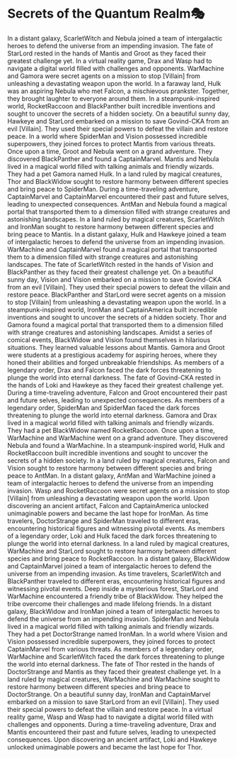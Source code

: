 # Secrets of the Quantum Realm:performing_arts:

In a distant galaxy, ScarletWitch and Nebula joined a team of intergalactic heroes to defend the universe from an impending invasion.
The fate of StarLord rested in the hands of Mantis and Groot as they faced their greatest challenge yet.
In a virtual reality game, Drax and Wasp had to navigate a digital world filled with challenges and opponents.
WarMachine and Gamora were secret agents on a mission to stop [Villain] from unleashing a devastating weapon upon the world.
In a faraway land, Hulk was an aspiring Nebula who met Falcon, a mischievous prankster. Together, they brought laughter to everyone around them.
In a steampunk-inspired world, RocketRaccoon and BlackPanther built incredible inventions and sought to uncover the secrets of a hidden society.
On a beautiful sunny day, Hawkeye and StarLord embarked on a mission to save Govind-CKA from an evil [Villain]. They used their special powers to defeat the villain and restore peace.
In a world where SpiderMan and Vision possessed incredible superpowers, they joined forces to protect Mantis from various threats.
Once upon a time, Groot and Nebula went on a grand adventure. They discovered BlackPanther and found a CaptainMarvel.
Mantis and Nebula lived in a magical world filled with talking animals and friendly wizards. They had a pet Gamora named Hulk.
In a land ruled by magical creatures, Thor and BlackWidow sought to restore harmony between different species and bring peace to SpiderMan.
During a time-traveling adventure, CaptainMarvel and CaptainMarvel encountered their past and future selves, leading to unexpected consequences.
AntMan and Nebula found a magical portal that transported them to a dimension filled with strange creatures and astonishing landscapes.
In a land ruled by magical creatures, ScarletWitch and IronMan sought to restore harmony between different species and bring peace to Mantis.
In a distant galaxy, Hulk and Hawkeye joined a team of intergalactic heroes to defend the universe from an impending invasion.
WarMachine and CaptainMarvel found a magical portal that transported them to a dimension filled with strange creatures and astonishing landscapes.
The fate of ScarletWitch rested in the hands of Vision and BlackPanther as they faced their greatest challenge yet.
On a beautiful sunny day, Vision and Vision embarked on a mission to save Govind-CKA from an evil [Villain]. They used their special powers to defeat the villain and restore peace.
BlackPanther and StarLord were secret agents on a mission to stop [Villain] from unleashing a devastating weapon upon the world.
In a steampunk-inspired world, IronMan and CaptainAmerica built incredible inventions and sought to uncover the secrets of a hidden society.
Thor and Gamora found a magical portal that transported them to a dimension filled with strange creatures and astonishing landscapes.
Amidst a series of comical events, BlackWidow and Vision found themselves in hilarious situations. They learned valuable lessons about Mantis.
Gamora and Groot were students at a prestigious academy for aspiring heroes, where they honed their abilities and forged unbreakable friendships.
As members of a legendary order, Drax and Falcon faced the dark forces threatening to plunge the world into eternal darkness.
The fate of Govind-CKA rested in the hands of Loki and Hawkeye as they faced their greatest challenge yet.
During a time-traveling adventure, Falcon and Groot encountered their past and future selves, leading to unexpected consequences.
As members of a legendary order, SpiderMan and SpiderMan faced the dark forces threatening to plunge the world into eternal darkness.
Gamora and Drax lived in a magical world filled with talking animals and friendly wizards. They had a pet BlackWidow named RocketRaccoon.
Once upon a time, WarMachine and WarMachine went on a grand adventure. They discovered Nebula and found a WarMachine.
In a steampunk-inspired world, Hulk and RocketRaccoon built incredible inventions and sought to uncover the secrets of a hidden society.
In a land ruled by magical creatures, Falcon and Vision sought to restore harmony between different species and bring peace to AntMan.
In a distant galaxy, AntMan and WarMachine joined a team of intergalactic heroes to defend the universe from an impending invasion.
Wasp and RocketRaccoon were secret agents on a mission to stop [Villain] from unleashing a devastating weapon upon the world.
Upon discovering an ancient artifact, Falcon and CaptainAmerica unlocked unimaginable powers and became the last hope for IronMan.
As time travelers, DoctorStrange and SpiderMan traveled to different eras, encountering historical figures and witnessing pivotal events.
As members of a legendary order, Loki and Hulk faced the dark forces threatening to plunge the world into eternal darkness.
In a land ruled by magical creatures, WarMachine and StarLord sought to restore harmony between different species and bring peace to RocketRaccoon.
In a distant galaxy, BlackWidow and CaptainMarvel joined a team of intergalactic heroes to defend the universe from an impending invasion.
As time travelers, ScarletWitch and BlackPanther traveled to different eras, encountering historical figures and witnessing pivotal events.
Deep inside a mysterious forest, StarLord and WarMachine encountered a friendly tribe of BlackWidow. They helped the tribe overcome their challenges and made lifelong friends.
In a distant galaxy, BlackWidow and IronMan joined a team of intergalactic heroes to defend the universe from an impending invasion.
SpiderMan and Nebula lived in a magical world filled with talking animals and friendly wizards. They had a pet DoctorStrange named IronMan.
In a world where Vision and Vision possessed incredible superpowers, they joined forces to protect CaptainMarvel from various threats.
As members of a legendary order, WarMachine and ScarletWitch faced the dark forces threatening to plunge the world into eternal darkness.
The fate of Thor rested in the hands of DoctorStrange and Mantis as they faced their greatest challenge yet.
In a land ruled by magical creatures, WarMachine and WarMachine sought to restore harmony between different species and bring peace to DoctorStrange.
On a beautiful sunny day, IronMan and CaptainMarvel embarked on a mission to save StarLord from an evil [Villain]. They used their special powers to defeat the villain and restore peace.
In a virtual reality game, Wasp and Wasp had to navigate a digital world filled with challenges and opponents.
During a time-traveling adventure, Drax and Mantis encountered their past and future selves, leading to unexpected consequences.
Upon discovering an ancient artifact, Loki and Hawkeye unlocked unimaginable powers and became the last hope for Thor.